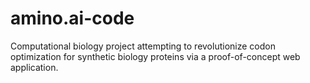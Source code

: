 # amino.ai-code
Computational biology project attempting to revolutionize codon optimization for synthetic biology proteins via a proof-of-concept web application.
